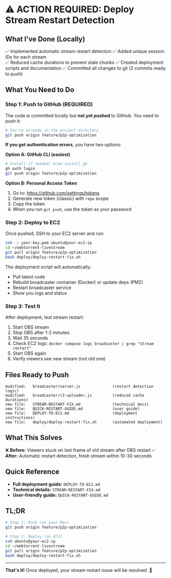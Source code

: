 # ⚠️ ACTION REQUIRED: Deploy Stream Restart Detection

## What I've Done (Locally)

✅ Implemented automatic stream restart detection
✅ Added unique session IDs for each stream  
✅ Reduced cache durations to prevent stale chunks
✅ Created deployment scripts and documentation
✅ Committed all changes to git (2 commits ready to push)

## What You Need to Do

### Step 1: Push to GitHub (REQUIRED)

The code is committed locally but **not yet pushed** to GitHub. You need to push it:

```bash
# You're already in the project directory
git push origin feature/p2p-optimization
```

**If you get authentication errors**, you have two options:

**Option A: GitHub CLI (easiest)**
```bash
# Install if needed: brew install gh
gh auth login
git push origin feature/p2p-optimization
```

**Option B: Personal Access Token**
1. Go to: https://github.com/settings/tokens
2. Generate new token (classic) with `repo` scope
3. Copy the token
4. When you run `git push`, use the token as your password

### Step 2: Deploy to EC2

Once pushed, SSH to your EC2 server and run:

```bash
ssh -i your-key.pem ubuntu@your-ec2-ip
cd ~/webtorrent-livestream
git pull origin feature/p2p-optimization
bash deploy/deploy-restart-fix.sh
```

The deployment script will automatically:
- Pull latest code
- Rebuild broadcaster container (Docker) or update deps (PM2)
- Restart broadcaster service
- Show you logs and status

### Step 3: Test It

After deployment, test stream restart:
1. Start OBS stream
2. Stop OBS after 1-2 minutes
3. Wait 35 seconds
4. Check EC2 logs: `docker compose logs broadcaster | grep "Stream restart"`
5. Start OBS again
6. Verify viewers see new stream (not old one)

## Files Ready to Push

```
modified:   broadcaster/server.js              (restart detection logic)
modified:   broadcaster/r2-uploader.js         (reduced cache durations)
new file:   STREAM-RESTART-FIX.md              (technical docs)
new file:   QUICK-RESTART-GUIDE.md             (user guide)
new file:   DEPLOY-TO-EC2.md                   (deployment instructions)
new file:   deploy/deploy-restart-fix.sh       (automated deployment)
```

## What This Solves

❌ **Before:** Viewers stuck on last frame of old stream after OBS restart
✅ **After:** Automatic restart detection, fresh stream within 10-30 seconds

## Quick Reference

- **Full deployment guide:** `DEPLOY-TO-EC2.md`
- **Technical details:** `STREAM-RESTART-FIX.md`
- **User-friendly guide:** `QUICK-RESTART-GUIDE.md`

## TL;DR

```bash
# Step 1: Push (on your Mac)
git push origin feature/p2p-optimization

# Step 2: Deploy (on EC2)
ssh ubuntu@your-ec2-ip
cd ~/webtorrent-livestream
git pull origin feature/p2p-optimization
bash deploy/deploy-restart-fix.sh
```

---

**That's it!** Once deployed, your stream restart issue will be resolved. 🎉

